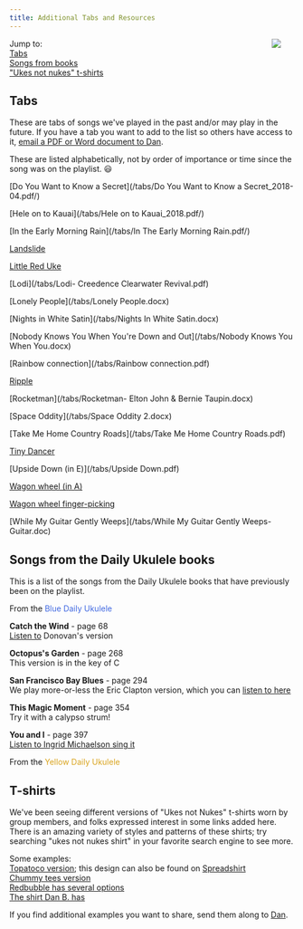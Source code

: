 ```yaml
---
title: Additional Tabs and Resources
---
```


<img src=/img/uke.case.png style="max-width:25%;min-width:40px;float:right;" />

Jump to:  
[Tabs](#tabs)  
[Songs from books](#songs-from-the-daily-ukulele-books)  
["Ukes not nukes" t-shirts](#t-shirts)  

## Tabs

These are tabs of songs we've played in the past and/or may play in the future.  If you have a tab you want to add to the list so others have access to it, [email a PDF or Word document to Dan](mailto:skylarkguy@hotmail.com).  

These are listed alphabetically, not by order of importance or time since the song was on the playlist.  :smiley:  

[Do You Want to Know a Secret](/tabs/Do You Want to Know a Secret_2018-04.pdf/)

[Hele on to Kauai](/tabs/Hele on to Kauai_2018.pdf/)

[In the Early Morning Rain](/tabs/In The Early Morning Rain.pdf/)

[Landslide](/tabs/landslide.pdf)

[Little Red Uke](/tabs/Little_Red_Uke.pdf)

[Lodi](/tabs/Lodi- Creedence Clearwater Revival.pdf)

[Lonely People](/tabs/Lonely People.docx)

[Nights in White Satin](/tabs/Nights In White Satin.docx)

[Nobody Knows You When You're Down and Out](/tabs/Nobody Knows You When You.docx)

[Rainbow connection](/tabs/Rainbow connection.pdf)

[Ripple](/tabs/Ripple.pdf/)

[Rocketman](/tabs/Rocketman- Elton John & Bernie Taupin.docx)

[Space Oddity](/tabs/Space Oddity 2.docx)

[Take Me Home Country Roads](/tabs/Take Me Home Country Roads.pdf)

[Tiny Dancer](/tabs/Tiny_Dancer.pdf)

[Upside Down (in E)](/tabs/Upside Down.pdf)

[Wagon wheel (in A)](/tabs/Wagon_wheel.pdf)

[Wagon wheel finger-picking](/tabs/Wagon_wheel_picking.pdf)

[While My Guitar Gently Weeps](/tabs/While My Guitar Gently Weeps- Guitar.doc)

## Songs from the Daily Ukulele books

This is a list of the songs from the Daily Ukulele books that have previously been on the playlist.

From the <span style="color:royalblue">Blue Daily Ukulele</span>  

**Catch the Wind** - page 68  
[Listen to](https://www.youtube.com/watch?v=J8hjEYTpwE8) Donovan's version

**Octopus's Garden** - page 268   
This version is in the key of C

**San Francisco Bay Blues** - page 294    
We play more-or-less the Eric Clapton version, which you can [listen to here](https://www.youtube.com/watch?v=qKi3ruCmZxk)

**This Magic Moment** - page 354  
Try it with a calypso strum!

**You and I** - page 397  
[Listen to Ingrid Michaelson sing it](https://www.youtube.com/watch?v=XdEN1b-dwlw)  

From the <span style="color:goldenrod">Yellow Daily Ukulele</span>  

## T-shirts 

We've been seeing different versions of "Ukes not Nukes" t-shirts worn by group members, and folks expressed interest in some links added here.  There is an amazing variety of styles and patterns of these shirts; try searching "ukes not nukes shirt" in your favorite search engine to see more.  

Some examples:  
[Topatoco version](https://topatoco.com/products/sgr-ukes); this design can also be found on [Spreadshirt](https://www.spreadshirt.com/shop/design/ukes+not+nukes+mens+t-shirt-D5bbeb74e205176241ce738a4?sellable=m4v59ZRDx2TgAorNVrmZ-210-7&appearance=1&color=FFFFFF)    
[Chummy tees version](https://chummytees.com/products/ukes-not-nukes-funny-ukulele-t-shirt-hoodie-tank-top)  
[Redbubble has several options](https://www.redbubble.com/shop/ukes+not+nukes+t-shirts)  
[The shirt Dan B. has](https://www.amazon.com/Ukes-Not-Nukes-T-Shirt-Musician/dp/B07D749YFB/)

If you find additional examples you want to share, send them along to [Dan](mailto:skylarkguy@hotmail.com).
